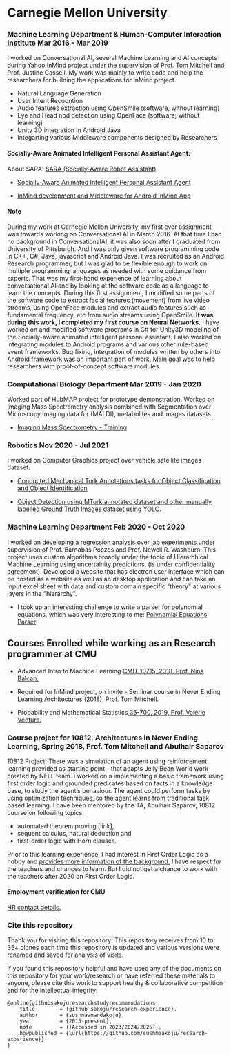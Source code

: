# Carnegie Mellon University

### Machine Learning Department & Human-Computer Interaction Institute Mar 2016 - Mar 2019

I worked on Conversational AI, several Machine Learning and AI concepts during Yahoo InMind project under the supervision of Prof. Tom Mitchell and Prof. Justine Cassell. My work was mainly to write code and help the researchers for building the applications for InMind project.

- Natural Language Generation
- User Intent Recogntion
- Audio features extraction using OpenSmile (software, without learning)
- Eye and Head nod detection using OpenFace (software, without learning)
- Unity 3D integration in Android Java
- Integarting various Middleware components designed by Researchers

#### Socially-Aware Animated Intelligent Personal Assistant Agent: 
About SARA: <a href="http://articulab.hcii.cs.cmu.edu/projects/sara/"> SARA (Socially-Aware Robot Assistant) </a>

- <a href="https://aclanthology.org/W16-3628.pdf"> Socially-Aware Animated Intelligent Personal Assistant Agent</a> 

- <a href="https://github.com/inmind-project/inmind-development">InMind development and Middleware for Android InMind App</a>

#### Note 
During my work at Carnegie Mellon University, my first ever assignment was towards working on Conversational AI in March 2016. At that time I had no background in ConversationalAI, it was also soon after I graduated from University of Pittsburgh. And I was only given software programming code in C++, C\#, Java, javascript and Android Java. I was recruited as an Android Research programmer, but I was glad to be flexible enough to work on multiple programming languages as needed with some guidance from experts. That was my first-hand experience of learning about conversational AI and by looking at the software code as a language to learn the concepts. During this first assignment, I modified some parts of the software code to extract facial features (movement) from live video streams, using OpenFace modules and extract audio features such as fundamental frequency, etc from audio streams using OpenSmile. **It was during this work, I completed my first course on Neural Networks.** I have worked on and modified software programs in C\# for Unity3D modeling of the Socially-aware animated intelligent personal assistant. I also worked on integrating modules to Android programs and various other rule-based event frameworks. Bug fixing, integration of modules written by others into Android framework was an important part of work. Main goal was to help researchers with proof-of-concept software modules.

### Computational Biology Department Mar 2019 - Jan 2020

Worked part of HubMAP project for prototype demonstration. Worked on Imaging Mass Spectrometry analysis combined with Segmentation over Microscopy Imaging data for (MALDI), metabolites and images datasets.

- <a href="https://github.com/sushmaakoju/research-experience/blob/main/carnegie-mellon-university/sushma-akoju-Imaging_Mass_Spectrometry_HuBMAP_KT_Document.pdf">Imaging Mass Spectrometry - Training</a>

### Robotics Nov 2020 - Jul 2021

I worked on Computer Graphics project over vehicle satellite images dataset.

- <a href="https://github.com/sushmaakoju/mturk-task-helper">Conducted Mechanical Turk Annotations tasks for Object Classification and Object Identification</a>

- <a href="https://github.com/sushmaakoju/yolo"> Object Detection using MTurk annotated dataset and other manually labelled Ground Truth Images dataset using YOLO.</a>

### Machine Learning Department Feb 2020 - Oct 2020

I worked on developing a regression analysis over lab experiments under supervision of Prof. Barnabas Poczos and Prof. Newell R. Washburn. This project uses custom algorithms broadly under the topic of Hierarchical Machine Learning using uncertainity predictions. (is under confidentiality agreement). Developed a website that has electron user interface which can be hosted as a website as well as an desktop application and can take an input excel sheet with data and custom domain specific "theory" at various layers in the "hierarchy".

- I took up an interesting challenge to write a parser for polynomial equations, which was very interesting to me: <a href="https://github.com/sushmaakoju/polynomial-equation-parser"> Polynomial Equations Parser</a>

## Courses Enrolled while working as an Research programmer at CMU

 - Advanced Intro to Machine Learning <a href="https://www.cs.cmu.edu/~10715-f18/">CMU-10715, 2018, Prof. Nina Balcan.</a>

 - Required for InMind project, on invite - Seminar course in Never Ending Learning Architectures (2018), Prof. Tom Mitchell.

 - Probability and Mathematical Statistics<a href="https://www.stat.cmu.edu/~jinglei/spring19.shtml"> 36-700, 2019, Prof. Valérie Ventura.</a>

### Course project for 10812, Architectures in Never Ending Learning, Spring 2018, Prof. Tom Mitchell and Abulhair Saparov

10812 Project: There was a simulation of an agent using reinforcement learning provided as starting point - that adapts Jelly Bean World work created by NELL team. 
I worked on a implementing a basic framework using first order logic and grounded predicates based on facts in a
knowledge base, to study the agent’s behaviour. The agent could perform tasks by using optimization
techniques, so the agent learns from traditional task based learning. 
I have been mentored by the TA, Abulhair Saparov, 10812 course on following topics: 
   - automated theorem proving [link], 
   - sequent calculus, natural deduction and 
   - first-order logic with Horn clauses.

Prior to this learning experience, I had interest in First Order Logic as a hobby and <a href="https://github.com/sushmaakoju/research-experience/tree/main/study-on-logic"> provides more information of the background.</a> I have respect for the teachers and chances to learn. But I did not get a chance to work with the teachers after 2020 on First Order Logic.

#### Employment verification for CMU
<a href="https://www.cmu.edu/hr/service-center/help/index.html#verifications">HR contact details.</a>

### Cite this repository

Thank you for visiting this repository!
This repository receives from 10 to 35+ clones each time this repository is updated and various versions were renamed and saved for analysis of visits.

If you found this repository helpful and have used any of the documents on this repository for your work/research or have referred these materials to anyone, please cite this work to support healthy & collaborative competition and for the intellectual integrity:

```
@online{githubsakojuresearchstudyrecommendations,
	title        = {github sakoju/research-experience},
	author       = {sushmaanandakoju},
	year         = {2015-present},
	note         = {[Accessed in 2023/2024/2025]},
	howpublished = {\url{https://github.com/sushmaakoju/research-experience}}
}
```